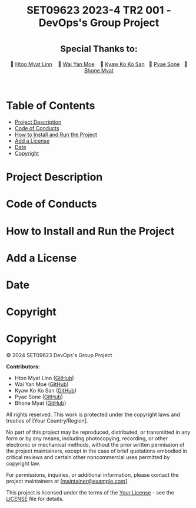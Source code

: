 <div align="center">
  <h1>SET09623 2023-4 TR2 001 - DevOps's Group Project</h1>
  <h1><sup>Special Thanks to:</sup></h1>

  🌟 [Htoo Myat Linn](https://github.com/johndoe) &nbsp;&nbsp; 🌟 [Wai Yan Moe](https://github.com/janesmith) &nbsp;&nbsp; 🌟 [Kyaw Ko Ko San](https://github.com/bobjohnson)&nbsp;&nbsp; 🌟 [Pyae Sone](https://github.com/bobjohnson)&nbsp;&nbsp; 🌟 [Bhone Myat](https://github.com/bobjohnson)
</div><br>

<h1>Table of Contents</h1>

- [Project Description](#project-description)
- [Code of Conducts](#code-of-conducts)
- [How to Install and Run the Project](#how-to-install-and-run-the-project)
- [Add a License](#add-a-license)
- [Date](#date)
- [Copyright](#copyright)

# Project Description
# Code of Conducts

# How to Install and Run the Project
# Add a License
# Date
# Copyright
# Copyright

&copy; 2024 SET09623 DevOps's Group Project

**Contributors:**
- Htoo Myat Linn ([GitHub](https://github.com/johndoe))
- Wai Yan Moe ([GitHub](https://github.com/janesmith))
- Kyaw Ko Ko San ([GitHub](https://github.com/bobjohnson))
- Pyae Sone ([GitHub](https://github.com/bobjohnson))
- Bhone Myat ([GitHub](https://github.com/bobjohnson))

All rights reserved. This work is protected under the copyright laws and treaties of [Your Country/Region].

No part of this project may be reproduced, distributed, or transmitted in any form or by any means, including photocopying, recording, or other electronic or mechanical methods, without the prior written permission of the project maintainers, except in the case of brief quotations embodied in critical reviews and certain other noncommercial uses permitted by copyright law.

For permissions, inquiries, or additional information, please contact the project maintainers at [maintainer@example.com].

This project is licensed under the terms of the [Your License](LICENSE) - see the [LICENSE](LICENSE) file for details.




